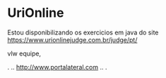 # UriOnline


Estou disponibilizando os exercicios em java do site https://www.urionlinejudge.com.br/judge/pt/

vlw equipe,

. .. http://www.portalateral.com .. .
